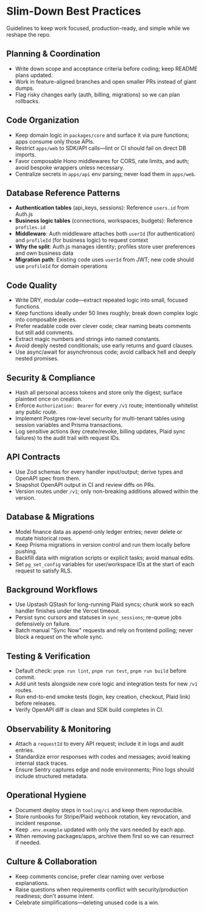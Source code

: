 # Slim-Down Best Practices

Guidelines to keep work focused, production-ready, and simple while we reshape the repo.

## Planning & Coordination

- Write down scope and acceptance criteria before coding; keep README plans updated.
- Work in feature-aligned branches and open smaller PRs instead of giant dumps.
- Flag risky changes early (auth, billing, migrations) so we can plan rollbacks.

## Code Organization

- Keep domain logic in `packages/core` and surface it via pure functions; apps consume only those APIs.
- Restrict `apps/web` to SDK/API calls—lint or CI should fail on direct DB imports.
- Favor composable Hono middlewares for CORS, rate limits, and auth; avoid bespoke wrappers unless necessary.
- Centralize secrets in `apps/api` env parsing; never load them in `apps/web`.

## Database Reference Patterns

- **Authentication tables** (api_keys, sessions): Reference `users.id` from Auth.js
- **Business logic tables** (connections, workspaces, budgets): Reference `profiles.id`
- **Middleware**: Auth middleware attaches both `userId` (for authentication) and `profileId` (for business logic) to request context
- **Why the split**: Auth.js manages identity; profiles store user preferences and own business data
- **Migration path**: Existing code uses `userId` from JWT; new code should use `profileId` for domain operations

## Code Quality

- Write DRY, modular code—extract repeated logic into small, focused functions.
- Keep functions ideally under 50 lines roughly; break down complex logic into composable pieces.
- Prefer readable code over clever code; clear naming beats comments but still add comments.
- Extract magic numbers and strings into named constants.
- Avoid deeply nested conditionals; use early returns and guard clauses.
- Use async/await for asynchronous code; avoid callback hell and deeply nested promises.

## Security & Compliance

- Hash all personal access tokens and store only the digest; surface plaintext once on creation.
- Enforce `Authorization: Bearer` for every `/v1` route; intentionally whitelist any public route.
- Implement Postgres row-level security for multi-tenant tables using session variables and Prisma transactions.
- Log sensitive actions (key create/revoke, billing updates, Plaid sync failures) to the audit trail with request IDs.

## API Contracts

- Use Zod schemas for every handler input/output; derive types and OpenAPI spec from them.
- Snapshot OpenAPI output in CI and review diffs on PRs.
- Version routes under `/v1`; only non-breaking additions allowed within the version.

## Database & Migrations

- Model finance data as append-only ledger entries; never delete or mutate historical rows.
- Keep Prisma migrations in version control and run them locally before pushing.
- Backfill data with migration scripts or explicit tasks; avoid manual edits.
- Set `pg_set_config` variables for user/workspace IDs at the start of each request to satisfy RLS.

## Background Workflows

- Use Upstash QStash for long-running Plaid syncs; chunk work so each handler finishes under the Vercel timeout.
- Persist sync cursors and statuses in `sync_sessions`; re-queue jobs defensively on failure.
- Batch manual "Sync Now" requests and rely on frontend polling; never block a request on the whole sync.

## Testing & Verification

- Default check: `pnpm run lint`, `pnpm run test`, `pnpm run build` before commit.
- Add unit tests alongside new core logic and integration tests for new `/v1` routes.
- Run end-to-end smoke tests (login, key creation, checkout, Plaid link) before releases.
- Verify OpenAPI diff is clean and SDK build completes in CI.

## Observability & Monitoring

- Attach a `requestId` to every API request; include it in logs and audit entries.
- Standardize error responses with codes and messages; avoid leaking internal stack traces.
- Ensure Sentry captures edge and node environments; Pino logs should include structured metadata.

## Operational Hygiene

- Document deploy steps in `tooling/ci` and keep them reproducible.
- Store runbooks for Stripe/Plaid webhook rotation, key revocation, and incident response.
- Keep `.env.example` updated with only the vars needed by each app.
- When removing packages/apps, archive them first so we can resurrect if needed.

## Culture & Collaboration

- Keep comments concise; prefer clear naming over verbose explanations.
- Raise questions when requirements conflict with security/production readiness; don't assume intent.
- Celebrate simplifications—deleting unused code is a win.
